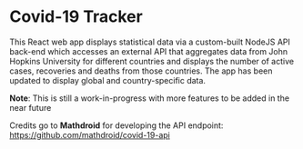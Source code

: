 # Covid-19 Tracker

This React web app displays statistical data via a custom-built NodeJS API back-end which accesses an external API that aggregates data from John Hopkins University for different countries and displays the number of active cases, recoveries and deaths from those countries. The app has been updated to display global and country-specific data.

**Note**: This is still a work-in-progress with more features to be added in the near future


Credits go to **Mathdroid** for developing the API endpoint: https://github.com/mathdroid/covid-19-api
